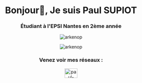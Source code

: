 <h1 align="center">Bonjour👋, Je suis Paul SUPIOT</h1>
<h3 align="center">Étudiant à l'EPSI Nantes en 2ème année</h3>

<p align="center">
  <img align="center" src="https://github-readme-stats.vercel.app/api/top-langs?username=arkenop&show_icons=true&locale=en&layout=compact&theme=dark" alt="arkenop"/>
</p>

<p align="center">
  <img align="center" src="https://github-readme-stats.vercel.app/api?username=arkenop&show_icons=true&locale=en&theme=dark" alt="arkenop"/>
</p>

<h3 align="center">Venez voir mes réseaux :</h3>
<p align="center">
<a href="https://linkedin.com/in/paul-supiot" target="blank"><img align="center" src="https://raw.githubusercontent.com/rahuldkjain/github-profile-readme-generator/master/src/images/icons/Social/linked-in-alt.svg" alt="paul-supiot" height="30" width="40" /></a>
</p>
